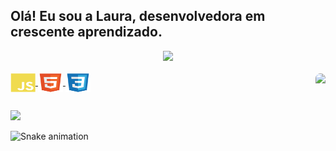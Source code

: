## Olá! Eu sou a Laura, desenvolvedora em crescente aprendizado.
<div align="center">
  <a href = " https://github.com/Laura-081 ">
  <img height="180em" src="https://github-readme-stats.vercel.app/api?username=Laura-081&show_icons=true&theme=tokyonight&include_all_commits=true&count_private=true"/>
</div>
<div style="display: inline_block"><br>
  <img align="center" alt="Laura-Js" height="30" width="40" src="https://raw.githubusercontent.com/devicons/devicon/master/icons/javascript/javascript-plain.svg">
  <img align="center" alt="Laura-HTML" height="30" width="40" src="https://raw.githubusercontent.com/devicons/devicon/master/icons/html5/html5-original.svg">
  <img align="center" alt="Laura-CSS" height="30" width="40" src="https://raw.githubusercontent.com/devicons/devicon/master/icons/css3/css3-original.svg">
  <img src="https://user-images.githubusercontent.com/106887651/177005746-58e52048-47ac-4d3e-825c-a394b55b7217.png" align="right" height="100" style="border-radius:50px;" />
</div>
  
  ##
 
<div> 

  <a href="https://www.linkedin.com/in/laura-antunes-9ba858211/" target="_blank"><img src="https://img.shields.io/badge/-LinkedIn-%230077B5?style=for-the-badge&logo=linkedin&logoColor=white" target="_blank"></a> 
 
  ![Snake animation](https://github.com/Laura-081/Laura-081/blob/output/github-contribution-grid-snake.svg)
 
</div>

